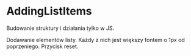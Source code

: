 # AddingListItems

Budowanie struktury i działania tylko w JS.

Dodawanie elementów listy. Każdy z nich jest większy fontem o 1px od poprzeniego. Przycisk reset.
